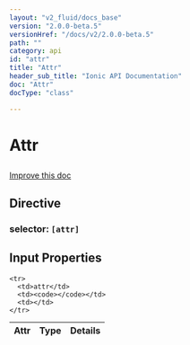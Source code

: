 ```yaml
---
layout: "v2_fluid/docs_base"
version: "2.0.0-beta.5"
versionHref: "/docs/v2/2.0.0-beta.5"
path: ""
category: api
id: "attr"
title: "Attr"
header_sub_title: "Ionic API Documentation"
doc: "Attr"
docType: "class"

---
```










<h1 class="api-title">
<a class="anchor" name="attr" href="#attr"></a>

Attr






</h1>

<a class="improve-v2-docs" href="http://github.com/driftyco/ionic/edit/2.0//ionic/components/app/id.ts#L68">
Improve this doc
</a>








<h2><a class="anchor" name="Directive" href="#Directive"></a>Directive</h2>
<h3>selector: <code>[attr]</code></h3>
<!-- @usage tag -->


<!-- @property tags -->



<!-- instance methods on the class -->
<!-- input methods on the class -->
<h2><a class="anchor" name="input-properties" href="#input-properties"></a>Input Properties</h2>
<table class="table param-table" style="margin:0;">
  <thead>
    <tr>
      <th>Attr</th>
      <th>Type</th>
      <th>Details</th>
    </tr>
  </thead>
  <tbody>
    
    <tr>
      <td>attr</td>
      <td><code></code></td>
      <td></td>
    </tr>
    
  </tbody>
</table><!-- related link --><!-- end content block -->


<!-- end body block -->

